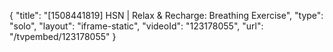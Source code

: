 {
    "title": "[1508441819] HSN | Relax & Recharge: Breathing Exercise",
    "type": "solo",
    "layout": "iframe-static",
    "videoId": "123178055",
    "url": "\/tvpembed\/123178055"
}